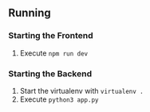 ## Running
### Starting the Frontend
1. Execute `npm run dev`

### Starting the Backend
1. Start the virtualenv with `virtualenv .`
2. Execute `python3 app.py`
